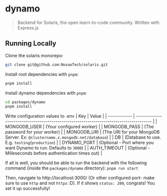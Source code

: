 # dynamo

> Backend for Solaris, the open learn-to-code community. Written with Express.js

## Running Locally

Clone the solaris monorepo:

```sh
git clone git@github.com:NovaoTech/solaris.git
```

Install root dependencies with `pnpm`:

```sh
pnpm install
```

Install dynamo dependencies with `pnpm`:

```sh
cd packages/dynamo
pnpm install
```

Write configuration values to .env
| Key | Value |
| ------------ | -------------------------------------------------------------------------------------- |
| MONGODB_USER | (Your configured worker) |
| MONGODB_PASS | (The password for your worker) |
| MONGODB_URI | (The URI for your MongoDB Server. Ex: `@clustername.x.mongodb.net/database`) |
| DB | (Database to use. E.g. `testing`/`production`) |
| DYNAMO_PORT | (Optional - Port where you want Dynamo to run. Defaults to `3000`) |
| AUTH_TIMEOUT | (Optional - Milleseconds before authentication times out) |

If all is well, you should be able to run the backend with the following command (inside the `packages/dynamo` directory):
`pnpm run start`

Then, navigate to http://localhost:3000/ (Or other configured port- make sure to use `http` and not `https` :D). If it shows `status: 200`, congrats! You set it up successfully!
